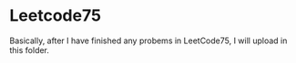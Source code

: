 # Leetcode75
Basically, after I have finished any probems in LeetCode75, I will upload in this folder. 
